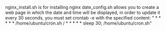 nginx_install.sh is for installing nginx
date_config․sh allows you to create a web page in which the date and time will be displayed, in order to update it every 30 seconds, you must set crontab -e with the specified content: " * * * * * /home/ubuntu/cron.sh / * * * * * sleep 30; /home/ubuntu/cron.sh"
